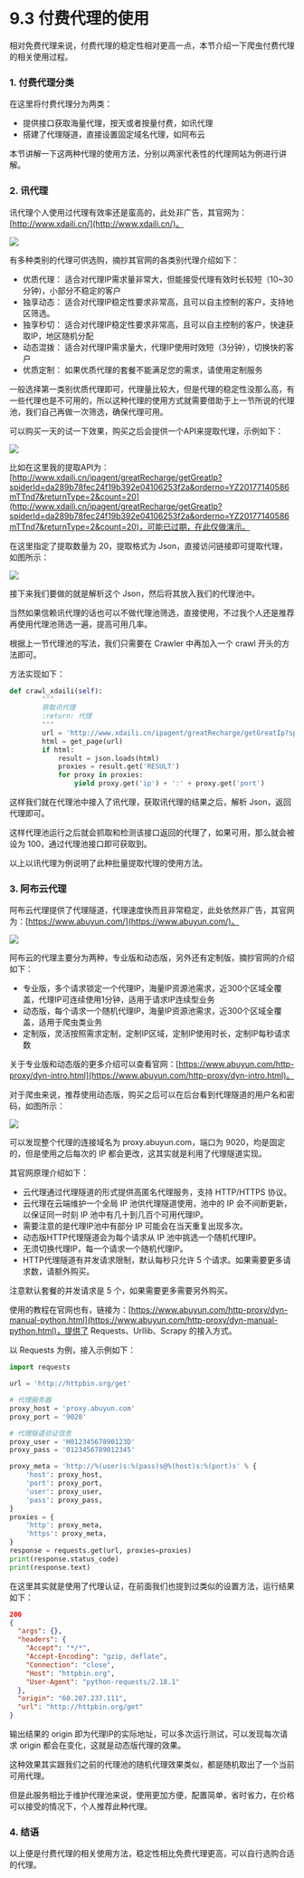 # 9.3 付费代理的使用

相对免费代理来说，付费代理的稳定性相对更高一点，本节介绍一下爬虫付费代理的相关使用过程。

### 1. 付费代理分类

在这里将付费代理分为两类：

* 提供接口获取海量代理，按天或者按量付费，如讯代理
* 搭建了代理隧道，直接设置固定域名代理，如阿布云

本节讲解一下这两种代理的使用方法，分别以两家代表性的代理网站为例进行讲解。

### 2. 讯代理

讯代理个人使用过代理有效率还是蛮高的，此处非广告，其官网为：[http://www.xdaili.cn/](http://www.xdaili.cn/)。

![](./assets/2017-07-14-01-47-08.png)

有多种类别的代理可供选购，摘抄其官网的各类别代理介绍如下：

* 优质代理： 适合对代理IP需求量非常大，但能接受代理有效时长较短（10~30分钟)，小部分不稳定的客户
* 独享动态： 适合对代理IP稳定性要求非常高，且可以自主控制的客户，支持地区筛选。
* 独享秒切： 适合对代理IP稳定性要求非常高，且可以自主控制的客户，快速获取IP，地区随机分配
* 动态混拨： 适合对代理IP需求量大，代理IP使用时效短（3分钟），切换快的客户
* 优质定制： 如果优质代理的套餐不能满足您的需求，请使用定制服务

一般选择第一类别优质代理即可，代理量比较大，但是代理的稳定性没那么高，有一些代理也是不可用的，所以这种代理的使用方式就需要借助于上一节所说的代理池，我们自己再做一次筛选，确保代理可用。

可以购买一天的试一下效果，购买之后会提供一个API来提取代理，示例如下：

![](./assets/2017-07-14-01-54-24.jpg)


比如在这里我的提取API为：[http://www.xdaili.cn/ipagent/greatRecharge/getGreatIp?spiderId=da289b78fec24f19b392e04106253f2a&orderno=YZ20177140586mTTnd7&returnType=2&count=20](http://www.xdaili.cn/ipagent/greatRecharge/getGreatIp?spiderId=da289b78fec24f19b392e04106253f2a&orderno=YZ20177140586mTTnd7&returnType=2&count=20)，可能已过期，在此仅做演示。

在这里指定了提取数量为 20，提取格式为 Json，直接访问链接即可提取代理，如图所示：

![](./assets/2017-07-14-01-57-43.jpg)

接下来我们要做的就是解析这个 Json，然后将其放入我们的代理池中。

当然如果信赖讯代理的话也可以不做代理池筛选，直接使用，不过我个人还是推荐再使用代理池筛选一遍，提高可用几率。

根据上一节代理池的写法，我们只需要在 Crawler 中再加入一个 crawl 开头的方法即可。

方法实现如下：

```python
def crawl_xdaili(self):
        """
        获取讯代理
        :return: 代理
        """
        url = 'http://www.xdaili.cn/ipagent/greatRecharge/getGreatIp?spiderId=da289b78fec24f19b392e04106253f2a&orderno=YZ20177140586mTTnd7&returnType=2&count=20'
        html = get_page(url)
        if html:
            result = json.loads(html)
            proxies = result.get('RESULT')
            for proxy in proxies:
                yield proxy.get('ip') + ':' + proxy.get('port')
```

这样我们就在代理池中接入了讯代理，获取讯代理的结果之后，解析 Json，返回代理即可。

这样代理池运行之后就会抓取和检测该接口返回的代理了，如果可用，那么就会被设为 100，通过代理池接口即可获取到。

以上以讯代理为例说明了此种批量提取代理的使用方法。

### 3. 阿布云代理

阿布云代理提供了代理隧道，代理速度快而且非常稳定，此处依然非广告，其官网为：[https://www.abuyun.com/](https://www.abuyun.com/)。

![](./assets/2017-07-14-02-09-12.png)

阿布云的代理主要分为两种，专业版和动态版，另外还有定制版，摘抄官网的介绍如下：

* 专业版，多个请求锁定一个代理IP，海量IP资源池需求，近300个区域全覆盖，代理IP可连续使用1分钟，适用于请求IP连续型业务
* 动态版，每个请求一个随机代理IP，海量IP资源池需求，近300个区域全覆盖，适用于爬虫类业务
* 定制版，灵活按照需求定制，定制IP区域，定制IP使用时长，定制IP每秒请求数

关于专业版和动态版的更多介绍可以查看官网：[https://www.abuyun.com/http-proxy/dyn-intro.html](https://www.abuyun.com/http-proxy/dyn-intro.html)。

对于爬虫来说，推荐使用动态版，购买之后可以在后台看到代理隧道的用户名和密码，如图所示：

![](./assets/2017-07-14-02-16-40.jpg)

可以发现整个代理的连接域名为 proxy.abuyun.com，端口为 9020，均是固定的，但是使用之后每次的 IP 都会更改，这其实就是利用了代理隧道实现。

其官网原理介绍如下：

* 云代理通过代理隧道的形式提供高匿名代理服务，支持 HTTP/HTTPS 协议。
* 云代理在云端维护一个全局 IP 池供代理隧道使用，池中的 IP 会不间断更新，以保证同一时刻 IP 池中有几十到几百个可用代理IP。
* 需要注意的是代理IP池中有部分 IP 可能会在当天重复出现多次。
* 动态版HTTP代理隧道会为每个请求从 IP 池中挑选一个随机代理IP。
* 无须切换代理IP，每一个请求一个随机代理IP。
* HTTP代理隧道有并发请求限制，默认每秒只允许 5 个请求。如果需要更多请求数，请额外购买。

注意默认套餐的并发请求是 5 个，如果需要更多需要另外购买。

使用的教程在官网也有，链接为：[https://www.abuyun.com/http-proxy/dyn-manual-python.html](https://www.abuyun.com/http-proxy/dyn-manual-python.html)，提供了 Requests、Urllib、Scrapy 的接入方式。

以 Requests 为例，接入示例如下：

```python
import requests

url = 'http://httpbin.org/get'

# 代理服务器
proxy_host = 'proxy.abuyun.com'
proxy_port = '9020'

# 代理隧道验证信息
proxy_user = 'H01234567890123D'
proxy_pass = '0123456789012345'

proxy_meta = 'http://%(user)s:%(pass)s@%(host)s:%(port)s' % {
    'host': proxy_host,
    'port': proxy_port,
    'user': proxy_user,
    'pass': proxy_pass,
}
proxies = {
    'http': proxy_meta,
    'https': proxy_meta,
}
response = requests.get(url, proxies=proxies)
print(response.status_code)
print(response.text)
```

在这里其实就是使用了代理认证，在前面我们也提到过类似的设置方法，运行结果如下：

```json
200
{
  "args": {}, 
  "headers": {
    "Accept": "*/*", 
    "Accept-Encoding": "gzip, deflate", 
    "Connection": "close", 
    "Host": "httpbin.org", 
    "User-Agent": "python-requests/2.18.1"
  }, 
  "origin": "60.207.237.111", 
  "url": "http://httpbin.org/get"
}
```

输出结果的 origin 即为代理IP的实际地址，可以多次运行测试，可以发现每次请求 origin 都会在变化，这就是动态版代理的效果。

这种效果其实跟我们之前的代理池的随机代理效果类似，都是随机取出了一个当前可用代理。

但是此服务相比于维护代理池来说，使用更加方便，配置简单，省时省力，在价格可以接受的情况下，个人推荐此种代理。

### 4. 结语

以上便是付费代理的相关使用方法，稳定性相比免费代理更高，可以自行选购合适的代理。
